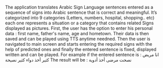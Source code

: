 The application translates Arabic Sign Language sentences entered as a sequence of signs into Arabic sentence that is correct and meaningful. 
It’s categorized into 9 categories (Letters, numbers, hospital, shopping.. etc) each one represents a situation or a category that contains related Signs displayed as pictures.
First, the user has the option to enter his personal data : first name, father's name, age and hometown. Their data is then saved and can be played using TTS anytime needned.
Then the user is navigated to main screen and starts entering the required signs with the help of predicted ones and finally the entered sentence is fixed, displayed written and can be played.
For example if the entered sentence is :
انا مريض كثير أخذ دواء كثير نصيحة
The result will be :
نصحت مرضى أخذ أدوية
